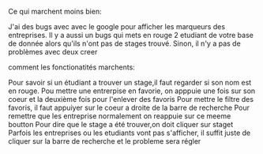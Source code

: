 


Ce qui marchent moins bien:

J'ai des bugs avec avec le google pour afficher les marqueurs des entreprises. 
Il y a aussi un bugs qui mets en rouge 2 etudiant de votre base de donnée alors qu'ils n'ont pas de stages trouvé. Sinon, il n'y a pas de problèmes avec deux creer 



comment les fonctionatités marchents:

Pour savoir si un étudiant a trouver un stage,il faut regarder si son nom est en rouge.
Pou mettre une entrerpise en favorie, on apppuie une fois sur son coeur et la deuxième fois pour l'enlever des favoris
Pour mettre le filtre des favoris, il faut appuiyer sur le coeur a droite de la barre de recherche
Pour remettre que les entreprise normalement on reappuie sur ce meeme boutton
Pour dire que le stage a été trouver,on doit cliquer sur staget
Parfois les entreprises ou les etudiants vont pas s'afficher, il suffit juste de cliquer sur la barre de recherche et le probleme sera régler
